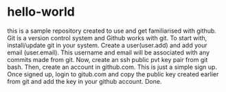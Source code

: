 # hello-world


this is a sample repository created to use and get familiarised with github. Git is a version control system and Github works with git.
To start with, install/update git in your system. Create a user(user.add) and add your email (user.email). This username and email will be
associated with any commits made from git. Now, create an ssh public pvt key pair from git bash. Then, create an account in github.com. This is just a simple sign up. Once signed up, login to gitub.com and copy the public key created earlier from git and add the key in your github account. Done.
